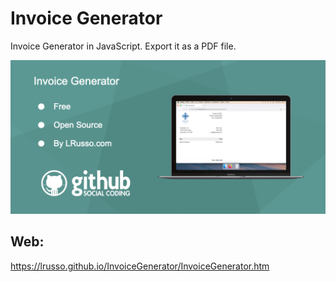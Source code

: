 # Invoice Generator

Invoice Generator in JavaScript. Export it as a PDF file.

![alt screenshot](https://raw.githubusercontent.com/lrusso/InvoiceGenerator/master/InvoiceGenerator.png)

## Web:

https://lrusso.github.io/InvoiceGenerator/InvoiceGenerator.htm

